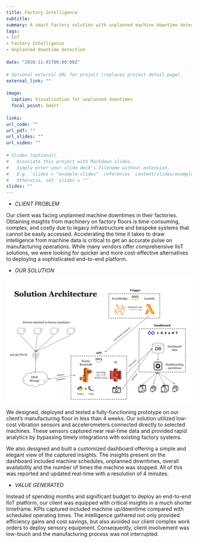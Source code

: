 ```yaml
---
title: Factory Intelligence
subtitle: 
summary: A smart factory solution with unplanned machine downtime detection and industry-standard OEE calculations using cost-effective sensors and a dashboard with key KPIs
tags:
- IoT
- Factory Intelligence
- Unplanned downtime detection

date: "2020-11-01T00:00:00Z"

# Optional external URL for project (replaces project detail page).
external_link: ""

image:
  caption: Visualisation for unplanned downtimes
  focal_point: Smart

links:
url_code: ""
url_pdf: ""
url_slides: ""
url_video: ""

# Slides (optional).
#   Associate this project with Markdown slides.
#   Simply enter your slide deck's filename without extension.
#   E.g. `slides = "example-slides"` references `content/slides/example-slides.md`.
#   Otherwise, set `slides = ""`.
slides: ""
---
```


* *CLIENT PROBLEM*

Our client was facing unplanned machine downtimes in their factories. Obtaining insights from machinery on factory floors is time-consuming, complex, and costly due to legacy infrastructure and bespoke systems that cannot be easily accessed. Accelerating the time it takes to draw intelligence from machine data is critical to get an accurate pulse on manufacturing operations. While many vendors offer comprehensive IIoT solutions, we were looking for quicker and more cost-effective alternatives to deploying a sophisticated end-to-end platform.

* *OUR SOLUTION*

![Solution Architecture](architecture.png)

We designed, deployed and tested a fully-functioning prototype on our client’s manufacturing floor in less than 4 weeks. Our solution utilized low-cost vibration sensors and accelerometers connected directly to selected machines. These sensors captured near real-time data and provided rapid analytics by bypassing timely integrations with existing factory systems.

We also designed and built a customized dashboard offering a simple and elegant view of the captured insights. The insights present on the dashboard included machine schedules, unplanned downtimes, overall availability and the number of times the machine was stopped. All of this was reported and updated real-time with a resolution of 4 minutes.

* *VALUE GENERATED*

Instead of spending months and significant budget to deploy an end-to-end IIoT platform, our client was equipped with critical insights in a much shorter timeframe. KPIs captured included machine up/downtime compared with scheduled operating times. The intelligence gathered not only provided efficiency gains and cost savings, but also avoided our client complex work orders to deploy sensory equipment. Consequently, client involvement was low-touch and the manufacturing process was not interrupted. 